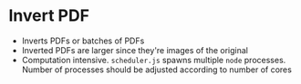 # Invert PDF

- Inverts PDFs or batches of PDFs
- Inverted PDFs are larger since they're images of the original
- Computation intensive. `scheduler.js` spawns multiple `node` processes. Number
  of processes should be adjusted according to number of cores
